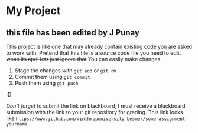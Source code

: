 # My Project  
## this file has been edited by J Punay 
This project is like one that may already contain existing code you are asked to work with.  Pretend that this file is a source code file you need to edit.  
 ~~woah its april lets just ignore that~~
You can easily make changes:
1) Stage the changes with `git add` or `git rm`
2) Commit them using `git commit`
3) Push them using `git push`

:D

*Don't forget* to submit the link on blackboard, I must receive a blackboard submission with the link to your git repository for grading.  This link looks like `https://www.github.com/winthropuniversity-besmer/some-assignment-yourname`

